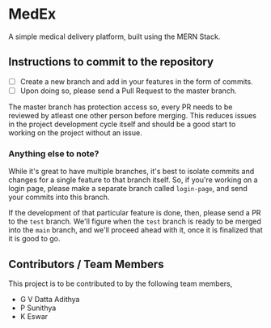 # MedEx
A simple medical delivery platform, built using the MERN Stack.

## Instructions to commit to the repository
- [ ] Create a new branch and add in your features in the form of commits.
- [ ] Upon doing so, please send a Pull Request to the master branch.

The master branch has protection access so, every PR needs to be reviewed by atleast one other person before merging.
This reduces issues in the project development cycle itself and should be a good start to working on the project without an issue.

### Anything else to note?
While it's great to have multiple branches, it's best to isolate commits and changes for a single feature to that branch itself.
So, if you're working on a login page, please make a separate branch called `login-page`, and send your commits into this branch.

If the development of that particular feature is done, then, please send a PR to the `test` branch.
We'll figure when the `test` branch is ready to be merged into the `main` branch, and we'll proceed ahead with it, once it is finalized that it is good to go.

## Contributors / Team Members
This project is to be contributed to by the following team members,
- G V Datta Adithya
- P Sunithya
- K Eswar
